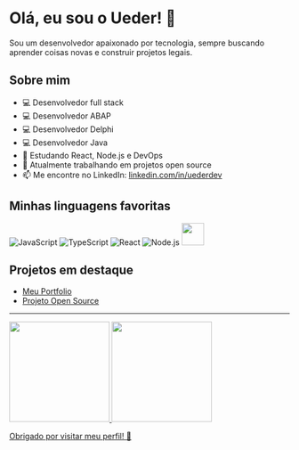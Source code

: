 # Olá, eu sou o Ueder! 👋

Sou um desenvolvedor apaixonado por tecnologia, sempre buscando aprender coisas novas e construir projetos legais.

## Sobre mim
- 💻 Desenvolvedor full stack
- 💻 Desenvolvedor ABAP
- 💻 Desenvolvedor Delphi
- 💻 Desenvolvedor Java
- 🌱 Estudando React, Node.js e DevOps
- 🔭 Atualmente trabalhando em projetos open source
- 📫 Me encontre no LinkedIn: [linkedin.com/in/uederdev](https://linkedin.com/in/uederdev)

## Minhas linguagens favoritas
![JavaScript](https://img.shields.io/badge/-JavaScript-F7DF1E?logo=javascript&logoColor=black)
![TypeScript](https://img.shields.io/badge/-TypeScript-3178C6?logo=typescript&logoColor=white)
![React](https://img.shields.io/badge/-React-61DAFB?logo=react&logoColor=black)
![Node.js](https://img.shields.io/badge/-Node.js-339933?logo=node.js&logoColor=white)
<img loading="lazy" src="https://cdn.jsdelivr.net/gh/devicons/devicon/icons/java/java-original.svg" width="40" height="40"/> 
<link rel="stylesheet" type='text/css' href="https://cdn.jsdelivr.net/gh/devicons/devicon@latest/devicon.min.css" />
          


## Projetos em destaque
- [Meu Portfolio](https://github.com/uederdev/meu-portfolio)
- [Projeto Open Source](https://github.com/uederdev/projeto-open-source)

---
<div>
<a href="https://github.com/seu-usuário-aqui">
<img loading="lazy" height="180em" src="https://github-readme-stats.vercel.app/api/top-langs/?username=uederdev&layout=compact&langs_count=7&theme=dracula"/>
<img loading="lazy" height="180em" src="https://github-readme-stats.vercel.app/api?username=uederdev&show_icons=true&theme=dracula&include_all_commits=true&count_private=true"/>
</div>

Obrigado por visitar meu perfil! 🚀
